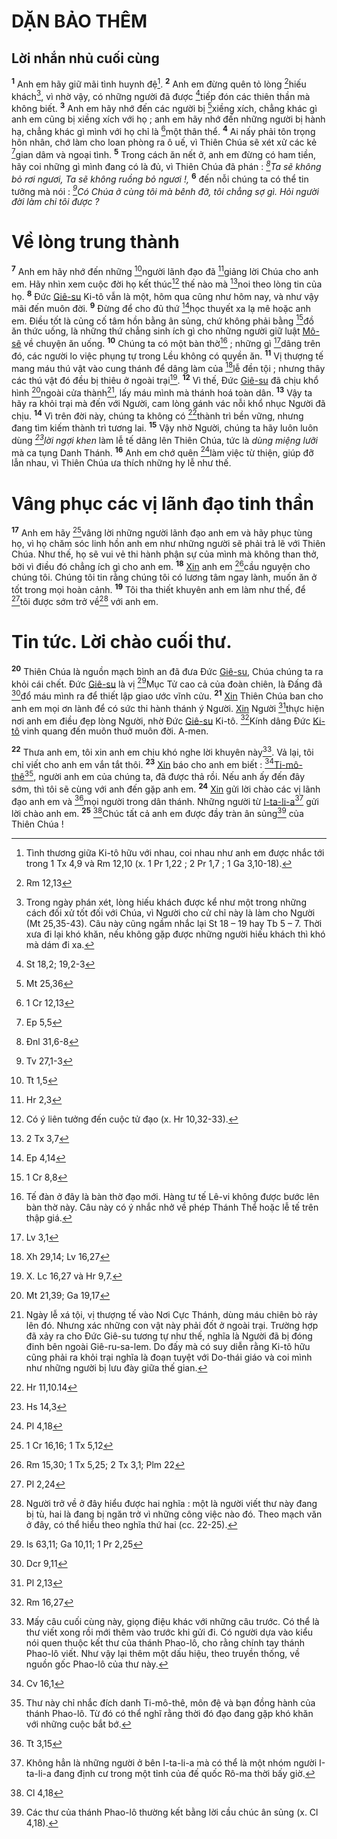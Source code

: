 # DẶN BẢO THÊM

## Lời nhắn nhủ cuối cùng
<sup><b>1</b></sup> Anh em hãy giữ mãi tình huynh đệ[^1-b14e2ae0-e57c-4ef0-b224-0b9e5c2c5a25]. <sup><b>2</b></sup> Anh em đừng quên tỏ lòng [^1@-b14e2ae0-e57c-4ef0-b224-0b9e5c2c5a25]hiếu khách[^2-b14e2ae0-e57c-4ef0-b224-0b9e5c2c5a25], vì nhờ vậy, có những người đã được [^2@-b14e2ae0-e57c-4ef0-b224-0b9e5c2c5a25]tiếp đón các thiên thần mà không biết. <sup><b>3</b></sup> Anh em hãy nhớ đến các người bị [^3@-b14e2ae0-e57c-4ef0-b224-0b9e5c2c5a25]xiềng xích, chẳng khác gì anh em cũng bị xiềng xích với họ ; anh em hãy nhớ đến những người bị hành hạ, chẳng khác gì mình với họ chỉ là [^4@-b14e2ae0-e57c-4ef0-b224-0b9e5c2c5a25]một thân thể. <sup><b>4</b></sup> Ai nấy phải tôn trọng hôn nhân, chớ làm cho loan phòng ra ô uế, vì Thiên Chúa sẽ xét xử các kẻ [^5@-b14e2ae0-e57c-4ef0-b224-0b9e5c2c5a25]gian dâm và ngoại tình. <sup><b>5</b></sup> Trong cách ăn nết ở, anh em đừng có ham tiền, hãy coi những gì mình đang có là đủ, vì Thiên Chúa đã phán : *[^6@-b14e2ae0-e57c-4ef0-b224-0b9e5c2c5a25]Ta sẽ không bỏ rơi ngươi, Ta sẽ không ruồng bỏ ngươi !,* <sup><b>6</b></sup> đến nỗi chúng ta có thể tin tưởng mà nói : *[^7@-b14e2ae0-e57c-4ef0-b224-0b9e5c2c5a25]Có Chúa ở cùng tôi mà bênh đỡ, tôi chẳng sợ gì. Hỏi người đời làm chi tôi được ?*


# Về lòng trung thành
<sup><b>7</b></sup> Anh em hãy nhớ đến những [^8@-b14e2ae0-e57c-4ef0-b224-0b9e5c2c5a25]người lãnh đạo đã [^9@-b14e2ae0-e57c-4ef0-b224-0b9e5c2c5a25]giảng lời Chúa cho anh em. Hãy nhìn xem cuộc đời họ kết thúc[^3-b14e2ae0-e57c-4ef0-b224-0b9e5c2c5a25] thế nào mà [^10@-b14e2ae0-e57c-4ef0-b224-0b9e5c2c5a25]noi theo lòng tin của họ. <sup><b>8</b></sup> Đức [Giê-su]() Ki-tô vẫn là một, hôm qua cũng như hôm nay, và như vậy mãi đến muôn đời. <sup><b>9</b></sup> Đừng để cho đủ thứ [^11@-b14e2ae0-e57c-4ef0-b224-0b9e5c2c5a25]học thuyết xa lạ mê hoặc anh em. Điều tốt là củng cố tâm hồn bằng ân sủng, chứ không phải bằng [^12@-b14e2ae0-e57c-4ef0-b224-0b9e5c2c5a25]đồ ăn thức uống, là những thứ chẳng sinh ích gì cho những người giữ luật [Mô-sê]() về chuyện ăn uống. <sup><b>10</b></sup> Chúng ta có một bàn thờ[^4-b14e2ae0-e57c-4ef0-b224-0b9e5c2c5a25] ; những gì [^13@-b14e2ae0-e57c-4ef0-b224-0b9e5c2c5a25]dâng trên đó, các người lo việc phụng tự trong Lều không có quyền ăn. <sup><b>11</b></sup> Vị thượng tế mang máu thú vật vào cung thánh để dâng làm của [^14@-b14e2ae0-e57c-4ef0-b224-0b9e5c2c5a25]lễ đền tội ; nhưng thây các thú vật đó đều bị thiêu ở ngoài trại[^5-b14e2ae0-e57c-4ef0-b224-0b9e5c2c5a25]. <sup><b>12</b></sup> Vì thế, Đức [Giê-su]() đã chịu khổ hình [^15@-b14e2ae0-e57c-4ef0-b224-0b9e5c2c5a25]ngoài cửa thành[^6-b14e2ae0-e57c-4ef0-b224-0b9e5c2c5a25], lấy máu mình mà thánh hoá toàn dân. <sup><b>13</b></sup> Vậy ta hãy ra khỏi trại mà đến với Người, cam lòng gánh vác nỗi khổ nhục Người đã chịu. <sup><b>14</b></sup> Vì trên đời này, chúng ta không có [^16@-b14e2ae0-e57c-4ef0-b224-0b9e5c2c5a25]thành trì bền vững, nhưng đang tìm kiếm thành trì tương lai. <sup><b>15</b></sup> Vậy nhờ Người, chúng ta hãy luôn luôn dùng *[^17@-b14e2ae0-e57c-4ef0-b224-0b9e5c2c5a25]lời ngợi khen* làm lễ tế dâng lên Thiên Chúa, tức là *dùng miệng lưỡi* mà ca tụng Danh Thánh. <sup><b>16</b></sup> Anh em chớ quên [^18@-b14e2ae0-e57c-4ef0-b224-0b9e5c2c5a25]làm việc từ thiện, giúp đỡ lẫn nhau, vì Thiên Chúa ưa thích những hy lễ như thế.


# Vâng phục các vị lãnh đạo tinh thần
<sup><b>17</b></sup> Anh em hãy [^19@-b14e2ae0-e57c-4ef0-b224-0b9e5c2c5a25]vâng lời những người lãnh đạo anh em và hãy phục tùng họ, vì họ chăm sóc linh hồn anh em như những người sẽ phải trả lẽ với Thiên Chúa. Như thế, họ sẽ vui vẻ thi hành phận sự của mình mà không than thở, bởi vì điều đó chẳng ích gì cho anh em. <sup><b>18</b></sup> [Xin]() anh em [^20@-b14e2ae0-e57c-4ef0-b224-0b9e5c2c5a25]cầu nguyện cho chúng tôi. Chúng tôi tin rằng chúng tôi có lương tâm ngay lành, muốn ăn ở tốt trong mọi hoàn cảnh. <sup><b>19</b></sup> Tôi tha thiết khuyên anh em làm như thế, để [^21@-b14e2ae0-e57c-4ef0-b224-0b9e5c2c5a25]tôi được sớm trở về[^7-b14e2ae0-e57c-4ef0-b224-0b9e5c2c5a25] với anh em.


# Tin tức. Lời chào cuối thư.
<sup><b>20</b></sup> Thiên Chúa là nguồn mạch bình an đã đưa Đức [Giê-su](), Chúa chúng ta ra khỏi cái chết. Đức [Giê-su]() là vị [^22@-b14e2ae0-e57c-4ef0-b224-0b9e5c2c5a25]Mục Tử cao cả của đoàn chiên, là Đấng đã [^23@-b14e2ae0-e57c-4ef0-b224-0b9e5c2c5a25]đổ máu mình ra để thiết lập giao ước vĩnh cửu. <sup><b>21</b></sup> [Xin]() Thiên Chúa ban cho anh em mọi ơn lành để có sức thi hành thánh ý Người. [Xin]() Người [^24@-b14e2ae0-e57c-4ef0-b224-0b9e5c2c5a25]thực hiện nơi anh em điều đẹp lòng Người, nhờ Đức [Giê-su]() Ki-tô. [^25@-b14e2ae0-e57c-4ef0-b224-0b9e5c2c5a25]Kính dâng Đức [Ki-tô]() vinh quang đến muôn thuở muôn đời. A-men.

<sup><b>22</b></sup> Thưa anh em, tôi xin anh em chịu khó nghe lời khuyên này[^8-b14e2ae0-e57c-4ef0-b224-0b9e5c2c5a25]. Vả lại, tôi chỉ viết cho anh em vắn tắt thôi. <sup><b>23</b></sup> [Xin]() báo cho anh em biết : [^26@-b14e2ae0-e57c-4ef0-b224-0b9e5c2c5a25][Ti-mô-thê]()[^9-b14e2ae0-e57c-4ef0-b224-0b9e5c2c5a25], người anh em của chúng ta, đã được thả rồi. Nếu anh ấy đến đây sớm, thì tôi sẽ cùng với anh đến gặp anh em. <sup><b>24</b></sup> [Xin]() gửi lời chào các vị lãnh đạo anh em và [^27@-b14e2ae0-e57c-4ef0-b224-0b9e5c2c5a25]mọi người trong dân thánh. Những người từ [I-ta-li-a]()[^10-b14e2ae0-e57c-4ef0-b224-0b9e5c2c5a25] gửi lời chào anh em. <sup><b>25</b></sup> [^28@-b14e2ae0-e57c-4ef0-b224-0b9e5c2c5a25]Chúc tất cả anh em được đầy tràn ân sủng[^11-b14e2ae0-e57c-4ef0-b224-0b9e5c2c5a25] của Thiên Chúa !

[^1-b14e2ae0-e57c-4ef0-b224-0b9e5c2c5a25]: Tình thương giữa Ki-tô hữu với nhau, coi nhau như anh em được nhắc tới trong 1 Tx 4,9 và Rm 12,10 (x. 1 Pr 1,22 ; 2 Pr 1,7 ; 1 Ga 3,10-18).
[^2-b14e2ae0-e57c-4ef0-b224-0b9e5c2c5a25]: Trong ngày phán xét, lòng hiếu khách được kể như một trong những cách đối xử tốt đối với Chúa, vì Người cho cử chỉ này là làm cho Người (Mt 25,35-43). Câu này cũng ngầm nhắc lại St 18 – 19 hay Tb 5 – 7. Thời xưa đi lại khó khăn, nếu không gặp được những người hiếu khách thì khó mà dám đi xa.
[^3-b14e2ae0-e57c-4ef0-b224-0b9e5c2c5a25]: Có ý liên tưởng đến cuộc tử đạo (x. Hr 10,32-33).
[^4-b14e2ae0-e57c-4ef0-b224-0b9e5c2c5a25]: Tế đàn ở đây là bàn thờ đạo mới. Hàng tư tế Lê-vi không được bước lên bàn thờ này. Câu này có ý nhắc nhở về phép Thánh Thể hoặc lễ tế trên thập giá.
[^5-b14e2ae0-e57c-4ef0-b224-0b9e5c2c5a25]: X. Lc 16,27 và Hr 9,7.
[^6-b14e2ae0-e57c-4ef0-b224-0b9e5c2c5a25]: Ngày lễ xá tội, vị thượng tế vào Nơi Cực Thánh, dùng máu chiên bò rảy lên đó. Nhưng xác những con vật này phải đốt ở ngoài trại. Trường hợp đã xảy ra cho Đức Giê-su tương tự như thế, nghĩa là Người đã bị đóng đinh bên ngoài Giê-ru-sa-lem. Do đấy mà có suy diễn rằng Ki-tô hữu cũng phải ra khỏi trại nghĩa là đoạn tuyệt với Do-thái giáo và coi mình như những người bị lưu đày giữa thế gian.
[^7-b14e2ae0-e57c-4ef0-b224-0b9e5c2c5a25]: Người trở về ở đây hiểu được hai nghĩa : một là người viết thư này đang bị tù, hai là đang bị ngăn trở vì những công việc nào đó. Theo mạch văn ở đây, có thể hiểu theo nghĩa thứ hai (cc. 22-25).
[^8-b14e2ae0-e57c-4ef0-b224-0b9e5c2c5a25]: Mấy câu cuối cùng này, giọng điệu khác với những câu trước. Có thể là thư viết xong rồi mới thêm vào trước khi gửi đi. Có người dựa vào kiểu nói quen thuộc kết thư của thánh Phao-lô, cho rằng chính tay thánh Phao-lô viết. Như vậy lại thêm một dấu hiệu, theo truyền thống, về nguồn gốc Phao-lô của thư này.
[^9-b14e2ae0-e57c-4ef0-b224-0b9e5c2c5a25]: Thư này chỉ nhắc đích danh Ti-mô-thê, môn đệ và bạn đồng hành của thánh Phao-lô. Từ đó có thể nghĩ rằng thời đó đạo đang gặp khó khăn với những cuộc bắt bớ.
[^10-b14e2ae0-e57c-4ef0-b224-0b9e5c2c5a25]: Không hẳn là những người ở bên I-ta-li-a mà có thể là một nhóm người I-ta-li-a đang định cư trong một tỉnh của đế quốc Rô-ma thời bấy giờ.
[^11-b14e2ae0-e57c-4ef0-b224-0b9e5c2c5a25]: Các thư của thánh Phao-lô thường kết bằng lời cầu chúc ân sủng (x. Cl 4,18).
[^1@-b14e2ae0-e57c-4ef0-b224-0b9e5c2c5a25]: Rm 12,13
[^2@-b14e2ae0-e57c-4ef0-b224-0b9e5c2c5a25]: St 18,2; 19,2-3
[^3@-b14e2ae0-e57c-4ef0-b224-0b9e5c2c5a25]: Mt 25,36
[^4@-b14e2ae0-e57c-4ef0-b224-0b9e5c2c5a25]: 1 Cr 12,13
[^5@-b14e2ae0-e57c-4ef0-b224-0b9e5c2c5a25]: Ep 5,5
[^6@-b14e2ae0-e57c-4ef0-b224-0b9e5c2c5a25]: Đnl 31,6-8
[^7@-b14e2ae0-e57c-4ef0-b224-0b9e5c2c5a25]: Tv 27,1-3
[^8@-b14e2ae0-e57c-4ef0-b224-0b9e5c2c5a25]: Tt 1,5
[^9@-b14e2ae0-e57c-4ef0-b224-0b9e5c2c5a25]: Hr 2,3
[^10@-b14e2ae0-e57c-4ef0-b224-0b9e5c2c5a25]: 2 Tx 3,7
[^11@-b14e2ae0-e57c-4ef0-b224-0b9e5c2c5a25]: Ep 4,14
[^12@-b14e2ae0-e57c-4ef0-b224-0b9e5c2c5a25]: 1 Cr 8,8
[^13@-b14e2ae0-e57c-4ef0-b224-0b9e5c2c5a25]: Lv 3,1
[^14@-b14e2ae0-e57c-4ef0-b224-0b9e5c2c5a25]: Xh 29,14; Lv 16,27
[^15@-b14e2ae0-e57c-4ef0-b224-0b9e5c2c5a25]: Mt 21,39; Ga 19,17
[^16@-b14e2ae0-e57c-4ef0-b224-0b9e5c2c5a25]: Hr 11,10.14
[^17@-b14e2ae0-e57c-4ef0-b224-0b9e5c2c5a25]: Hs 14,3
[^18@-b14e2ae0-e57c-4ef0-b224-0b9e5c2c5a25]: Pl 4,18
[^19@-b14e2ae0-e57c-4ef0-b224-0b9e5c2c5a25]: 1 Cr 16,16; 1 Tx 5,12
[^20@-b14e2ae0-e57c-4ef0-b224-0b9e5c2c5a25]: Rm 15,30; 1 Tx 5,25; 2 Tx 3,1; Plm 22
[^21@-b14e2ae0-e57c-4ef0-b224-0b9e5c2c5a25]: Pl 2,24
[^22@-b14e2ae0-e57c-4ef0-b224-0b9e5c2c5a25]: Is 63,11; Ga 10,11; 1 Pr 2,25
[^23@-b14e2ae0-e57c-4ef0-b224-0b9e5c2c5a25]: Dcr 9,11
[^24@-b14e2ae0-e57c-4ef0-b224-0b9e5c2c5a25]: Pl 2,13
[^25@-b14e2ae0-e57c-4ef0-b224-0b9e5c2c5a25]: Rm 16,27
[^26@-b14e2ae0-e57c-4ef0-b224-0b9e5c2c5a25]: Cv 16,1
[^27@-b14e2ae0-e57c-4ef0-b224-0b9e5c2c5a25]: Tt 3,15
[^28@-b14e2ae0-e57c-4ef0-b224-0b9e5c2c5a25]: Cl 4,18